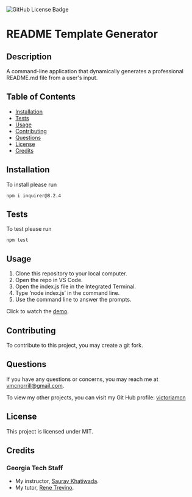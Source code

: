![GitHub License Badge](https://img.shields.io/badge/license-MIT-blue.svg)

# README Template Generator

## Description

A command-line application that dynamically generates a professional README.md file from a user's input.

## Table of Contents
- [Installation](#installation)
- [Tests](#tests)
- [Usage](#usage)
- [Contributing](#contributing)
- [Questions](#questions)
- [License](#license)
- [Credits](#credits)


## Installation

To install please run 
```
npm i inquirer@8.2.4
```

## Tests

To test please run
```
npm test
```

## Usage

1. Clone this repository to your local computer.
2. Open the repo in VS Code.
3. Open the index.js file in the Integrated Terminal.
4. Type ‘node index.js’ in the command line.
5. Use the command line to answer the prompts.

Click to watch the [demo](https://www.youtube.com/watch?v=1RUy55LR8VA).

## Contributing

To contribute to this project, you may create a git fork.

## Questions

If you have any questions or concerns, you may reach me at vmcnorrill@gmail.com.

To view my other projects, you can visit my Git Hub profile: [victoriamcn](https://github.com/victoriamcn)


## License

This project is licensed under MIT.

## Credits

### Georgia Tech Staff

- My instructor, [Saurav Khatiwada](https://github.com/khatiwadasaurav).
- My tutor, [Rene Trevino](https://github.com/neyneyalldayday).
